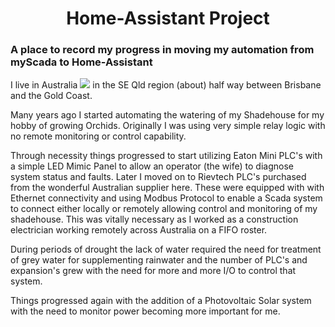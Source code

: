 <h1 align="center"> Home-Assistant Project</h1>
<h3 align="left">A place to record my progress in moving my automation from myScada to Home-Assistant</h3>
<p align="left">
  I live in Australia <img src="https://github.com/oxguy3/flags/blob/master/mini/au.png"/> in the SE Qld region (about) half way between Brisbane and the Gold Coast. </p>
<p align="left">Many years ago I started automating the watering of my Shadehouse for my hobby of growing Orchids. Originally I was using very simple relay logic with no remote 
monitoring or control capability.</p>
<p align="left"> Through necessity things progressed to start utilizing <href="https://www.eaton.com/SEAsia/ProductsSolutions/Electrical/ProductsServices/AutomationControl/Automation/ModularProgrammableLogicControllers/index.htm">Eaton Mini PLC's</> with a simple LED Mimic Panel to allow an operator (the wife) to diagnose system status and faults. 
Later I moved on to <href=https://www.rievtech.com/">Rievtech PLC's</> purchased from the wonderful <href="http://www.xlogic.com.au/">Australian supplier here</>. These were equipped with with Ethernet connectivity and using Modbus Protocol to enable a Scada system to connect either locally or remotely allowing control and monitoring of my shadehouse. This was vitally necessary as I worked as a construction electrician working remotely across Australia on a FIFO roster.</p>
<p align="left">During periods of drought the lack of water required the need for treatment of grey water for supplementing rainwater and the number of PLC's and expansion's grew with the need for more and more I/O to control that system.</p> 
<p align="left">Things progressed again with the addition of a Photovoltaic Solar system with the need to monitor power becoming more important for me.</p>
